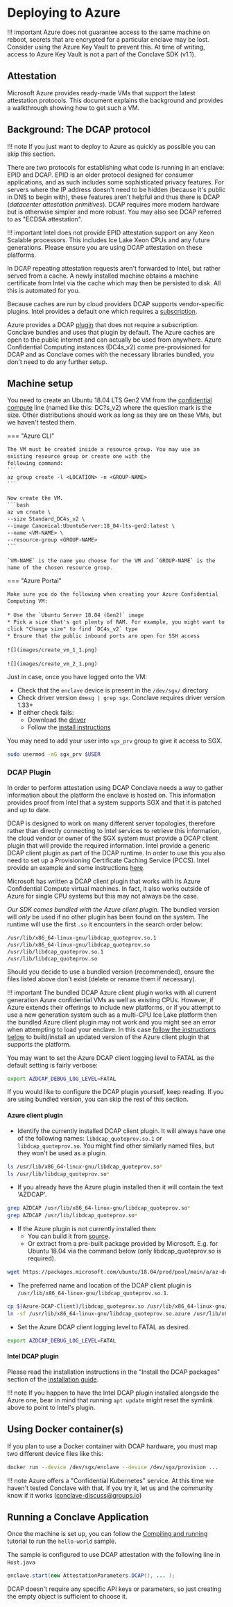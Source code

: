 # Deploying to Azure

!!! important
    Azure does not guarantee access to the same machine on reboot, secrets that are encrypted for a particular enclave may be lost.
    Consider using the Azure Key Vault to prevent this. At time of writing, access to Azure Key Vault is not a part of the Conclave SDK (v1.1).

## Attestation

Microsoft Azure provides ready-made VMs that support the latest attestation protocols. This document explains the
background and provides a walkthrough showing how to get such a VM.

## Background: The DCAP protocol

!!! note
    If you just want to deploy to Azure as quickly as possible you can skip this section.

There are two protocols for establishing what code is running in an enclave: EPID and DCAP. EPID is an older
protocol designed for consumer applications, and as such includes some sophisticated privacy features. For servers
where the IP address doesn't need to be hidden (because it's public in DNS to begin with), these features 
aren't helpful and thus there is DCAP (_datacenter attestation primitives_). DCAP requires more modern hardware 
but is otherwise simpler and more robust. You may also see DCAP referred to as "ECDSA attestation".

!!! important
    Intel does not provide EPID attestation support on any Xeon Scalable processors. This includes Ice Lake Xeon CPUs and any future
    generations. Please ensure you are using DCAP attestation on these platforms.


In DCAP repeating attestation requests aren't forwarded to Intel, but rather served from a cache. A newly installed 
machine obtains a machine certificate from Intel via the cache which may then be persisted to disk. All this is
automated for you.

Because caches are run by cloud providers DCAP supports vendor-specific plugins. Intel provides a default one 
which requires a [subscription](https://api.portal.trustedservices.intel.com/products/liv-intel-software-guard-extensions-provisioning-certification-service).  

Azure provides a DCAP [plugin](https://github.com/microsoft/Azure-DCAP-Client) that does not require a subscription. Conclave 
bundles and uses that plugin by default. The Azure caches are open to the public internet and can actually
be used from anywhere. Azure Confidential Computing instances (DC4s_v2) come pre-provisioned for DCAP and as Conclave
comes with the necessary libraries bundled, you don't need to do any further setup.

## Machine setup

You need to create an Ubuntu 18.04 LTS Gen2 VM from the [confidential
compute](https://azure.microsoft.com/en-gb/solutions/confidential-compute/) line (named like this: DC?s_v2) where the
question mark is the size. Other distributions should work as long as they are on these VMs, but we haven't tested them.

=== "Azure CLI"

    The VM must be created inside a resource group. You may use an existing resource group or create one with the
    following command:
    ```
    az group create -l <LOCATION> -n <GROUP-NAME>
    ```

    Now create the VM.
    ```bash
    az vm create \
    --size Standard_DC4s_v2 \
    --image Canonical:UbuntuServer:18_04-lts-gen2:latest \
    --name <VM-NAME> \
    --resource-group <GROUP-NAME>
    ```

    `VM-NAME` is the name you choose for the VM and `GROUP-NAME` is the name of the chosen resource group.

=== "Azure Portal"

    Make sure you do the following when creating your Azure Confidential Computing VM:

    * Use the `Ubuntu Server 18.04 (Gen2)` image
    * Pick a size that's got plenty of RAM. For example, you might want to click "Change size" to find `DC4s_v2` type
    * Ensure that the public inbound ports are open for SSH access

    ![](images/create_vm_1_1.png)

    ![](images/create_vm_2_1.png)

Just in case, once you have logged onto the VM:

* Check that the `enclave` device is present in the `/dev/sgx/` directory
* Check driver version `dmesg | grep sgx`. Conclave requires driver version 1.33+
* If either check fails:
    * Download the [driver](https://download.01.org/intel-sgx/latest/dcap-latest/linux/distro/ubuntu18.04-server/)
    * Follow the [install instructions](https://download.01.org/intel-sgx/latest/dcap-latest/linux/docs/Intel_SGX_DCAP_Linux_SW_Installation_Guide.pdf)

You may need to add your user into `sgx_prv` group to give it access to SGX.

```sh
sudo usermod -aG sgx_prv $USER
```

### DCAP Plugin
In order to perform attestation using DCAP Conclave needs a way to gather information about the platform the enclave is hosted on. This information provides proof from Intel that a system supports SGX and that it is patched and up to date.

DCAP is designed to work on many different server topologies, therefore rather than directly connecting to Intel services to retrieve this information, the cloud vendor or owner of the SGX system must provide a DCAP client plugin that will provide the required information. Intel provide a generic DCAP client plugin as part of the DCAP runtime. In order to use this you also need to set up a Provisioning Certificate Caching Service (PCCS). Intel provide an example and some instructions [here](https://github.com/intel/SGXDataCenterAttestationPrimitives/blob/master/QuoteGeneration/pccs/README.md).

Microsoft has written a DCAP client plugin that works with its Azure Confidential Compute virtual machines. In fact, it also works outside of Azure for single CPU systems but this may not always be the case.

*Our SDK comes bundled with the Azure client plugin*.
The bundled version will *only* be used if no other plugin has been found on the system.
The runtime will use the first `.so` it encounters in the search order below:
```
/usr/lib/x86_64-linux-gnu/libdcap_quoteprov.so.1
/usr/lib/x86_64-linux-gnu/libdcap_quoteprov.so
/usr/lib/libdcap_quoteprov.so.1
/usr/lib/libdcap_quoteprov.so
```
Should you decide to use a bundled version (recommended), ensure the files listed above don't exist (delete or rename
them if necessary).

!!! important
    The bundled DCAP Azure client plugin works with all current generation Azure confidential VMs as well as existing
    CPUs. However, if Azure extends their offerings to include new platforms, or if you attempt to use a new generation
    system such as a multi-CPU Ice Lake platform then the bundled Azure client plugin may not work and you might see an error
    when attempting to load your enclave. In this case [follow the instructions below](#azure-client-plugin) to 
    build/install an updated version of the Azure client plugin that supports the platform.

You may want to set the Azure DCAP client logging level to FATAL as the default setting is fairly verbose:
```sh
export AZDCAP_DEBUG_LOG_LEVEL=FATAL
```

If you would like to configure the DCAP plugin yourself, keep reading. If you are using bundled version, you can skip the rest of this section.

#### Azure client plugin

* Identify the currently installed DCAP client plugin. It will always have one of the following names: `libdcap_quoteprov.so.1` or `libdcap_quoteprov.so`. You might find other similarly named files, but they won't be used as a plugin.
```sh
ls /usr/lib/x86_64-linux-gnu/libdcap_quoteprov.so*
ls /usr/lib/libdcap_quoteprov.so*
```

* If you already have the Azure plugin installed then it will contain the text 'AZDCAP'.
```sh
grep AZDCAP /usr/lib/x86_64-linux-gnu/libdcap_quoteprov.so*
grep AZDCAP /usr/lib/libdcap_quoteprov.so*
```
* If the Azure plugin is not currently installed then:
    * You can build it from [source](github.com/microsoft/Azure-DCAP-Client).
    * Or extract from a pre-built package provided by Microsoft. E.g. for Ubuntu 18.04 via the command below (only libdcap_quoteprov.so is required).
```sh
wget https://packages.microsoft.com/ubuntu/18.04/prod/pool/main/a/az-dcap-client/az-dcap-client_1.8_amd64.deb && ar x az-dcap-client_1.8_amd64.deb data.tar.xz && tar xvJf data.tar.xz --transform='s/.*\///' ./usr/lib/libdcap_quoteprov.so && rm az-dcap-client_1.8_amd64.deb data.tar.xz
```
* The preferred name and location of the DCAP client plugin is `/usr/lib/x86_64-linux-gnu/libdcap_quoteprov.so.1`.
```sh
cp $(Azure-DCAP-Client)/libdcap_quoteprov.so /usr/lib/x86_64-linux-gnu/libdcap_quoteprov.so.azure
ln -sf /usr/lib/x86_64-linux-gnu/libdcap_quoteprov.so.azure /usr/lib/x86_64-linux-gnu/libdcap_quoteprov.so.1
```
* Set the Azure DCAP client logging level to FATAL as desired.
```sh
export AZDCAP_DEBUG_LOG_LEVEL=FATAL
```
#### Intel DCAP plugin
Please read the installation instructions in the "Install the DCAP packages" section of the [installation guide](https://download.01.org/intel-sgx/latest/dcap-latest/linux/docs/Intel_SGX_DCAP_Linux_SW_Installation_Guide.pdf).

!!! note
    If you happen to have the Intel DCAP plugin installed alongside the Azure one, bear in mind that running `apt update` might reset the symlink above to point to Intel's plugin.

## Using Docker container(s)
If you plan to use a Docker container with DCAP hardware, you must map two different device files like this:

```sh
docker run --device /dev/sgx/enclave --device /dev/sgx/provision ...
```

!!! note
    Azure offers a "Confidential Kubernetes" service. At this time we haven't tested Conclave with that. If you try it,
    let us and the community know if it works (conclave-discuss@groups.io)

## Running a Conclave Application
Once the machine is set up, you can follow the [Compiling and running](tutorial.md) tutorial to run the `hello-world` sample.

The sample is configured to use DCAP attestation with the
following line in `Host.java`
```java
enclave.start(new AttestationParameters.DCAP(), ... );
```

DCAP doesn't require any specific API keys or parameters, so just creating the empty object is sufficient to choose it.
